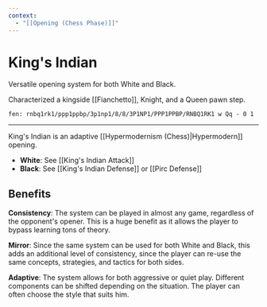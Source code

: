 ```yaml
---
context:
  - "[[Opening (Chess Phase)]]"
---
```


# King's Indian

Versatile opening system for both White and Black.

Characterized a kingside [[Fianchetto]], Knight, and a Queen pawn step.

```chesser
fen: rnbq1rk1/ppp1ppbp/3p1np1/8/8/3P1NP1/PPP1PPBP/RNBQ1RK1 w Qq - 0 1
```

---

King's Indian is an adaptive [[Hypermodernism (Chess)|Hypermodern]] opening.

- **White**: See [[King's Indian Attack]]
- **Black**: See [[King's Indian Defense]] or [[Pirc Defense]]


## Benefits

**Consistency**: The system can be played in almost any game, regardless of the opponent's opener. This is a huge benefit as it allows the player to bypass learning tons of theory.

**Mirror**: Since the same system can be used for both White and Black, this adds an additional level of consistency, since the player can re-use the same concepts, strategies, and tactics for both sides.

**Adaptive**: The system allows for both aggressive or quiet play. Different components can be shifted depending on the situation. The player can often choose the style that suits him.
